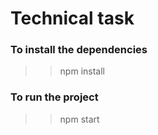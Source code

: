 # Technical task

### To install the dependencies 

>> npm install

### To run the project 

>> npm start